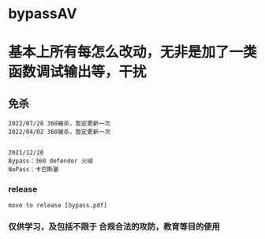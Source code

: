 # bypassAV
# 基本上所有每怎么改动，无非是加了一类函数调试输出等，干扰
## 免杀
	2022/07/28 360被杀，暂定更新一次
	2022/04/02 360被杀，暂定更新一次


	2021/12/20
	Bypass：360 defender 火绒 
	NoPass：卡巴斯基
### release
	move to release [bypass.pdf]
	
	
### 仅供学习，及包括不限于 合规合法的攻防，教育等目的使用